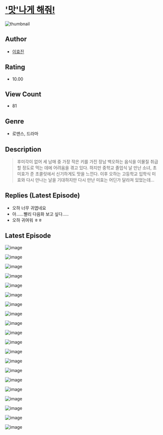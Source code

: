 # ['맛'나게 해줘!](https://comic.naver.com/challenge/list?titleId=810837)
![thumbnail](https://image-comic.pstatic.net/user_contents_data/challenge_comic/2023/05/24/266394/upload_7075264300867598642_480x623.jpeg)

## Author
- [이효진](https://comic.naver.com/artistTitle?id=266394)

## Rating
- 10.00

## View Count
- 81

## Genre
- 로맨스, 드라마

## Description
> 후미각이 없어 세 남매 중 가장 작은 키를 가진 장남 백오하는 음식을 이물질 취급할 정도로 먹는 데에 어려움을 겪고 있다. 하지만 중학교 졸업식 날 만난 소녀, 초미효가 준 초콜릿에서 신기하게도 맛을 느낀다. 이후 오하는 고등학교 입학식 미효와 다시 만나는 날을 기대하지만 다시 만난 미효는 어딘가 달라져 있었는데...

## Replies (Latest Episode)
- 오하 너무 귀엽네요
- 아......빨리 다음화 보고 싶다.....
- 오하 귀여워 ㅎㅎ

## Latest Episode
![image](https://image-comic.pstatic.net/user_contents_data/challenge_comic/2023/05/25/266394/upload_3990523754273256550.jpeg)

![image](https://image-comic.pstatic.net/user_contents_data/challenge_comic/2023/05/25/266394/upload_3545516192567801910.jpeg)

![image](https://image-comic.pstatic.net/user_contents_data/challenge_comic/2023/05/25/266394/upload_3474304338572489313.jpeg)

![image](https://image-comic.pstatic.net/user_contents_data/challenge_comic/2023/05/25/266394/upload_3907215940062885219.jpeg)

![image](https://image-comic.pstatic.net/user_contents_data/challenge_comic/2023/05/25/266394/upload_7364565584248518711.jpeg)

![image](https://image-comic.pstatic.net/user_contents_data/challenge_comic/2023/05/25/266394/upload_3846699030543413858.jpeg)

![image](https://image-comic.pstatic.net/user_contents_data/challenge_comic/2023/05/26/266394/upload_3761966271507544121.jpeg)

![image](https://image-comic.pstatic.net/user_contents_data/challenge_comic/2023/05/25/266394/upload_7147275509328798049.jpeg)

![image](https://image-comic.pstatic.net/user_contents_data/challenge_comic/2023/05/25/266394/upload_3977862886368818487.jpeg)

![image](https://image-comic.pstatic.net/user_contents_data/challenge_comic/2023/05/25/266394/upload_3774913930585257529.jpeg)

![image](https://image-comic.pstatic.net/user_contents_data/challenge_comic/2023/05/25/266394/upload_7076343793769918516.jpeg)

![image](https://image-comic.pstatic.net/user_contents_data/challenge_comic/2023/05/25/266394/upload_7291390710323100002.jpeg)

![image](https://image-comic.pstatic.net/user_contents_data/challenge_comic/2023/05/25/266394/upload_7220222621943740470.jpeg)

![image](https://image-comic.pstatic.net/user_contents_data/challenge_comic/2023/05/25/266394/upload_3775480372450637879.jpeg)

![image](https://image-comic.pstatic.net/user_contents_data/challenge_comic/2023/05/25/266394/upload_3473795079149216054.jpeg)

![image](https://image-comic.pstatic.net/user_contents_data/challenge_comic/2023/05/25/266394/upload_3976734757424019813.jpeg)

![image](https://image-comic.pstatic.net/user_contents_data/challenge_comic/2023/05/25/266394/upload_3618132548996130405.jpeg)

![image](https://image-comic.pstatic.net/user_contents_data/challenge_comic/2023/05/25/266394/upload_7378641550042412345.jpeg)

![image](https://image-comic.pstatic.net/user_contents_data/challenge_comic/2023/05/25/266394/upload_7219607964090786355.jpeg)

![image](https://image-comic.pstatic.net/user_contents_data/challenge_comic/2023/05/25/266394/upload_7076112016550737970.jpeg)
